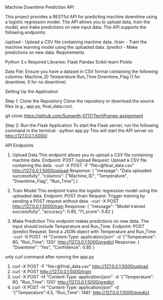 Machine Downtime Prediction API

This project provides a RESTful API for predicting machine downtime using a logistic regression model. The API allows you to upload data, train the model, and make predictions on new input data. The API supports the following endpoints:

/upload - Upload a CSV file containing machine data.
/train - Train the machine learning model using the uploaded data.
/predict - Make predictions on new data.
Requirements

Python 3.x
Required Libraries:
Flask
Pandas
Scikit-learn
Pickle

Data File:
Ensure you have a dataset in CSV format containing the following columns:
Machine_ID
Temperature
Run_Time
Downtime_Flag (1 for downtime, 0 for no downtime)

Setting Up the Application

Step 1: Clone the Repository
Clone the repository or download the source files (e.g., app.py, final_data.csv).

git clone <https://github.com/Sumanth-0717/TechPranee-assignment>

Step 2: Run the Flask Application
To start the Flask server, run the following command in the terminal:
    -python app.py
This will start the API server on http://127.0.0.1:5000/.

API Endpoints
1. Upload Data
This endpoint allows you to upload a CSV file containing machine data.
Endpoint: POST /upload
Request: Upload a CSV file containing the data.
    -curl -X POST -F "file=@final_data.csv" http://127.0.0.1:5000/upload
Response:
{
  "message": "Data uploaded successfully",
  "columns": ["Machine_ID", "Temperature", "Downtime_Flag", "Run_Time"]
}

2. Train Model
This endpoint trains the logistic regression model using the uploaded data.
Endpoint: POST /train
Request: Trigger training by sending a POST request without data.
    -curl -X POST http://127.0.0.1:5000/train
Response:
{
  "message": "Model trained successfully",
  "accuracy": 0.85,
  "f1_score": 0.82
}

3. Make Prediction
This endpoint makes predictions on new data. The input should include Temperature and Run_Time.
Endpoint: POST /predict
Request: Send a JSON object with Temperature and Run_Time.
    -curl -X POST -H "Content-Type: application/json" -d '{"Temperature": 80, "Run_Time": 120}' http://127.0.0.1:5000/predict
Response:
{
  "Downtime": "Yes",
  "Confidence": 0.85
}

only curl command after running the app.py
1. curl -X POST -F "file=@final_data.csv" http://127.0.0.1:5000/upload
2. curl -X POST http://127.0.0.1:5000/train
3. curl -X POST -H "Content-Type: application/json" -d '{"Temperature": 80, "Run_Time": 120}' http://127.0.0.1:5000/predict
4. curl -X POST -H "Content-Type: application/json" -d '{"Temperature":4.5, "Run_Time": 148}' http://127.0.0.1:5000/predict








